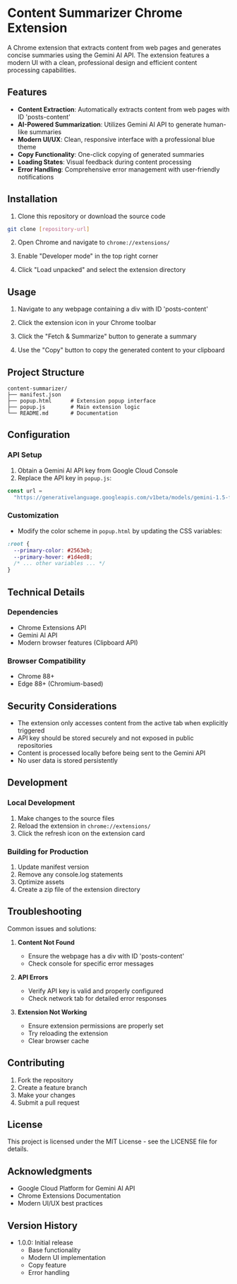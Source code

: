 # Content Summarizer Chrome Extension

A Chrome extension that extracts content from web pages and generates concise summaries using the Gemini AI API. The extension features a modern UI with a clean, professional design and efficient content processing capabilities.

## Features

- **Content Extraction**: Automatically extracts content from web pages with ID 'posts-content'
- **AI-Powered Summarization**: Utilizes Gemini AI API to generate human-like summaries
- **Modern UI/UX**: Clean, responsive interface with a professional blue theme
- **Copy Functionality**: One-click copying of generated summaries
- **Loading States**: Visual feedback during content processing
- **Error Handling**: Comprehensive error management with user-friendly notifications

## Installation

1. Clone this repository or download the source code

```bash
git clone [repository-url]
```

2. Open Chrome and navigate to `chrome://extensions/`

3. Enable "Developer mode" in the top right corner

4. Click "Load unpacked" and select the extension directory

## Usage

1. Navigate to any webpage containing a div with ID 'posts-content'

2. Click the extension icon in your Chrome toolbar

3. Click the "Fetch & Summarize" button to generate a summary

4. Use the "Copy" button to copy the generated content to your clipboard

## Project Structure

```
content-summarizer/
├── manifest.json
├── popup.html      # Extension popup interface
├── popup.js        # Main extension logic
└── README.md       # Documentation
```

## Configuration

### API Setup

1. Obtain a Gemini AI API key from Google Cloud Console
2. Replace the API key in `popup.js`:

```javascript
const url =
  "https://generativelanguage.googleapis.com/v1beta/models/gemini-1.5-flash:generateContent?key=YOUR_API_KEY";
```

### Customization

- Modify the color scheme in `popup.html` by updating the CSS variables:

```css
:root {
  --primary-color: #2563eb;
  --primary-hover: #1d4ed8;
  /* ... other variables ... */
}
```

## Technical Details

### Dependencies

- Chrome Extensions API
- Gemini AI API
- Modern browser features (Clipboard API)

### Browser Compatibility

- Chrome 88+
- Edge 88+ (Chromium-based)

## Security Considerations

- The extension only accesses content from the active tab when explicitly triggered
- API key should be stored securely and not exposed in public repositories
- Content is processed locally before being sent to the Gemini API
- No user data is stored persistently

## Development

### Local Development

1. Make changes to the source files
2. Reload the extension in `chrome://extensions/`
3. Click the refresh icon on the extension card

### Building for Production

1. Update manifest version
2. Remove any console.log statements
3. Optimize assets
4. Create a zip file of the extension directory

## Troubleshooting

Common issues and solutions:

1. **Content Not Found**

   - Ensure the webpage has a div with ID 'posts-content'
   - Check console for specific error messages

2. **API Errors**

   - Verify API key is valid and properly configured
   - Check network tab for detailed error responses

3. **Extension Not Working**
   - Ensure extension permissions are properly set
   - Try reloading the extension
   - Clear browser cache

## Contributing

1. Fork the repository
2. Create a feature branch
3. Make your changes
4. Submit a pull request

## License

This project is licensed under the MIT License - see the LICENSE file for details.

## Acknowledgments

- Google Cloud Platform for Gemini AI API
- Chrome Extensions Documentation
- Modern UI/UX best practices

## Version History

- 1.0.0: Initial release
  - Base functionality
  - Modern UI implementation
  - Copy feature
  - Error handling
